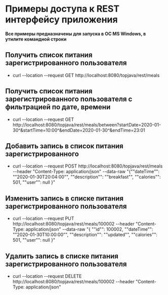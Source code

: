 # Примеры доступа к REST интерфейсу приложения
**Все примеры предназначены для запуска в ОС MS Windows, в утилите командной строки**
## Получить список питания зарегистрированного пользователя
* curl --location --request GET http://localhost:8080/topjava/rest/meals
## Получить список питания зарегистрированного пользователя с фильтрацией по дате, времени
* curl --location --request GET http://localhost:8080/topjava/rest/meals/between?startDate=2020-01-30^&startTime=10:00^&endDate=2020-01-30^&endTime=23:01
## Добавить запись в список питания зарегистрированного
* curl --location --request POST http://localhost:8080/topjava/rest/meals --header "Content-Type: application/json" --data-raw "{""dateTime"": ""2020-01-30T20:04:00"", ""description"": ""breakfast"", ""calories"": 501, ""user"": null }"
## Изменить запись в списке питания зарегистрированного пользователя
* curl --location --request PUT http://localhost:8080/topjava/rest/meals/100002 --header "Content-Type: application/json" --data-raw "{ ""id"": 100002, ""dateTime"": ""2020-01-30T10:00:00"", ""description"": ""updated"", ""calories"": 501, ""user"": null }"
## Удалить запись в списке питания зарегистрированного пользователя
* curl --location --request DELETE http://localhost:8080/topjava/rest/meals/100002 --header "Content-Type: application/json"